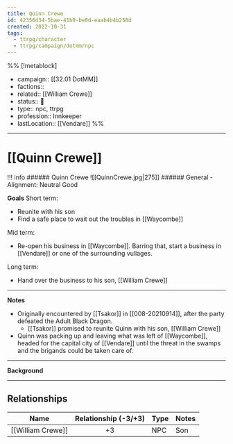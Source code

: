 ```yaml
---
title: Quinn Crewe
id: 42356d34-5bae-41b9-be8d-eaab4b4b258d
created: 2022-10-31
tags:
  - ttrpg/character
  - ttrpg/campaign/dotmm/npc
---
```


%%
 [!metablock] 
 - campaign:: [[32.01 DotMM]]
 - factions:: 
 - related:: [[William Crewe]]
 - status:: 💓
 - type:: npc, ttrpg
 - profession:: Innkeeper
 - lastLocation:: [[Vendare]]
%%

---

# [[Quinn Crewe]]

!!! info
    ###### Quinn Crewe
    ![[QuinnCrewe.jpg|275]]
    ###### General
    - Alignment: Neutral Good



**Goals**
Short term:
 - Reunite with his son
 - Find a safe place to wait out the troubles in [[Waycombe]]

Mid term:
- Re-open his business in [[Waycombe]]. Barring that, start a business in [[Vendare]] or one of the surrounding vullages.

Long term:
- Hand over the business to his son, [[William Crewe]]
---
**Notes**

- Originally encountered by [[Tsakor]] in [[008-20210914]], after the party defeated the Adult Black Dragon.
	- [[Tsakor]] promised to reunite Quinn with his son, [[William Crewe]]
- Quinn was packing up and leaving what was left of [[Waycombe]], headed for the capital city of [[Vendare]] until the threat in the swamps and the brigands could be taken care of.

---
**Background**

---

## Relationships

| Name              | Relationship (-3/+3) | Type | Notes |
| ----------------- |:--------------------:| ---- | ----- |
| [[William Crewe]] |          +3          | NPC  | Son      |
